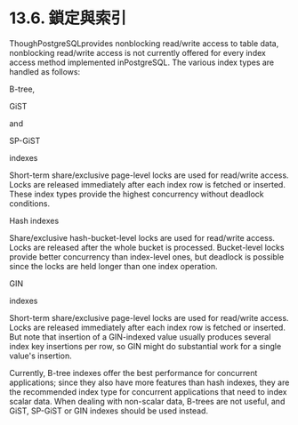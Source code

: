# 13.6. 鎖定與索引

ThoughPostgreSQLprovides nonblocking read/write access to table data, nonblocking read/write access is not currently offered for every index access method implemented inPostgreSQL. The various index types are handled as follows:

B-tree,

GiST

and

SP-GiST

indexes

Short-term share/exclusive page-level locks are used for read/write access. Locks are released immediately after each index row is fetched or inserted. These index types provide the highest concurrency without deadlock conditions.

Hash indexes

Share/exclusive hash-bucket-level locks are used for read/write access. Locks are released after the whole bucket is processed. Bucket-level locks provide better concurrency than index-level ones, but deadlock is possible since the locks are held longer than one index operation.

GIN

indexes

Short-term share/exclusive page-level locks are used for read/write access. Locks are released immediately after each index row is fetched or inserted. But note that insertion of a GIN-indexed value usually produces several index key insertions per row, so GIN might do substantial work for a single value's insertion.

Currently, B-tree indexes offer the best performance for concurrent applications; since they also have more features than hash indexes, they are the recommended index type for concurrent applications that need to index scalar data. When dealing with non-scalar data, B-trees are not useful, and GiST, SP-GiST or GIN indexes should be used instead.

